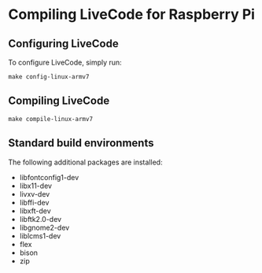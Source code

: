 # Compiling LiveCode for Raspberry Pi

## Configuring LiveCode

To configure LiveCode, simply run:

    make config-linux-armv7

## Compiling LiveCode

    make compile-linux-armv7

## Standard build environments

The following additional packages are installed:

* libfontconfig1-dev
* libx11-dev
* livxv-dev
* libffi-dev
* libxft-dev
* libftk2.0-dev
* libgnome2-dev
* liblcms1-dev
* flex
* bison
* zip

